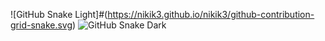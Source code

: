 ![GitHub Snake Light]#(https://nikik3.github.io/nikik3/github-contribution-grid-snake.svg)
![GitHub Snake Dark](https://nikik3.github.io/nikik3/github-contribution-grid-snake-dark.svg)
